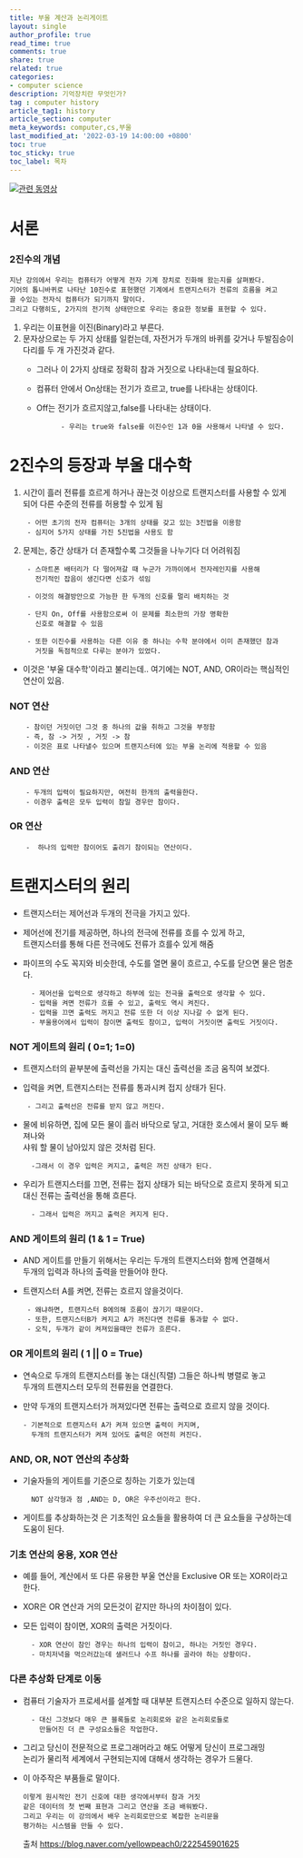 ```yaml
---
title: 부울 계산과 논리게이트
layout: single
author_profile: true
read_time: true
comments: true
share: true
related: true
categories:
- computer science
description: 기억장치란 무엇인가?
tag : computer history
article_tag1: history
article_section: computer
meta_keywords: computer,cs,부울
last_modified_at: '2022-03-19 14:00:00 +0800'
toc: true
toc_sticky: true
toc_label: 목차
---
```


[![관련 동영상](https://img.youtube.com/vi/O5nskjZ_GoI&list=PL8dPuuaLjXtNlUrzyH5r6jN9ulIgZBpdo/0.jpg)](https://youtu.be/O5nskjZ_GoI?list=PL8dPuuaLjXtNlUrzyH5r6jN9ulIgZBpdo)

서론
====
### 2진수의 개념
    지난 강의에서 우리는 컴퓨터가 어떻게 전자 기계 장치로 진화해 왔는지를 살펴봤다.
    기어의 톱니바퀴로 나타난 10진수로 표현했던 기계에서 트랜지스터가 전류의 흐름을 켜고 
    끌 수있는 전자식 컴퓨터가 되기까지 말이다.
    그리고 다행히도, 2가지의 전기적 상태만으로 우리는 중요한 정보를 표현할 수 있다.

1. 우리는 이표현을 이진(Binary)라고 부른다.
2. 문자상으로는 두 가지 상태를 일컫는데, 자전거가 두개의 바퀴를 갖거나 두발짐승이 다리를 두 개 가진것과 같다.
    - 그러나 이 2가지 상태로 정확히 참과 거짓으로 나타내는데 필요하다.
    - 컴퓨터 안에서  On상태는 전기가 흐르고, true를 나타내는 상태이다.
    - Off는 전기가 흐르지않고,false를 나타내는 상태이다.

                - 우리는 true와 false를 이진수인 1과 0을 사용해서 나타낼 수 있다.

2진수의 등장과 부울 대수학
============================
1. 시간이 흘러 전류를 흐르게 하거나 끊는것 이상으로 트랜지스터를 
   사용할 수 있게 되어 다른 수준의 전류를 허용할 수 있게 됨

        - 어떤 초기의 전자 컴퓨터는 3개의 상태를 갖고 있는 3진법을 이용함
        - 심지어 5가지 상태를 가진 5진법을 사용도 함

2. 문제는, 중간 상태가 더 존재할수록 그것들을 나누기다 더 어려워짐

        - 스마트폰 배터리가 다 떨어져갈 때 누군가 가까이에서 전자레인지를 사용해 
          전기적인 잡음이 생긴다면 신호가 섞임

        - 이것의 해결방안으로 가능한 한 두개의 신호를 멀리 배치하는 것

        - 단지 On, Off를 사용함으로써 이 문제를 최소한의 가장 명확한 
          신호로 해결할 수 있음

        - 또한 이진수를 사용하는 다른 이유 중 하나는 수학 분야에서 이미 존재했던 참과   
          거짓을 독점적으로 다루는 분야가 있었다.

- 이것은 '부울 대수학'이라고 불리는데.. 여기에는 NOT, AND, OR이라는 핵심적인 연산이 있음.

### NOT 연산 
        - 참이던 거짓이던 그것 중 하나의 값을 취하고 그것을 부정함
        - 즉, 참 -> 거짓 , 거짓 -> 참
        - 이것은 표로 나타낼수 있으며 트랜지스터에 있는 부울 논리에 적용할 수 있음

### AND 연산
        - 두개의 입력이 필요하지만, 여전히 한개의 출력을한다.
        - 이경우 출력은 모두 입력이 참일 경우만 참이다.

### OR 연산
        -  하나의 입력만 참이어도 출려기 참이되는 연산이다.    


트랜지스터의 원리
=======================
- 트랜지스터는 제어선과 두개의 전극을 가지고 있다.

- 제어선에 전기를 제공하면, 하나의 전극에 전류를 흐를 수 있게 하고,   
   트랜지스터를 통해 다른 전극에도 전류가 흐를수 있게 해줌
- 파이프의 수도 꼭지와 비슷한데, 수도를 열면 물이 흐르고, 수도를 닫으면 물은 멈춘다. 

        - 제어선을 입력으로 생각하고 하부에 있는 전극을 출력으로 생각할 수 있다.
        - 입력을 켜면 전류가 흐를 수 있고, 출력도 역시 켜진다.
        - 입력을 끄면 출력도 꺼지고 전류 또한 더 이상 지나갈 수 없게 된다.
        - 부울용어에서 입력이 참이면 출력도 참이고, 입력이 거짓이면 출력도 거짓이다.

### NOT 게이트의 원리 ( 0=1; 1=0)

* 트랜지스터의 끝부분에 출력선을 가지는 대신 출력선을 조금 움직여 보겠다.
*  입력을 켜면, 트랜지스터는 전류를 통과시켜 접지 상태가 된다. 

        - 그리고 출력선은 전류를 받지 않고 꺼진다.

* 물에 비유하면, 집에 모든 물이 흘러 바닥으로 닿고, 거대한 호스에서 물이 모두 빠져나와   
  샤워 할 물이 남아있지 않은 것처럼 된다.

        -그래서 이 경우 입력은 켜지고, 출력은 꺼진 상태가 된다.

* 우리가 트랜지스터를 끄면, 전류는 접지 상태가 되는 바닥으로 흐르지 못하게 되고   
  대신 전류는 출력선을 통해 흐른다.

        - 그래서 입력은 꺼지고 출력은 켜지게 된다.         

### AND 게이트의 원리 (1 & 1 = True)

*  AND 게이트를 만들기 위해서는 우리는 두개의 트랜지스터와 함께 연결해서   
   두개의 입력과 하나의 출력을 만들어야 한다.
*  트랜지스터 A를 켜면, 전류는 흐르지 않을것이다.

        - 왜냐하면, 트랜지스터 B에의해 흐름이 끊기기 때문이다.
        - 또한, 트랜지스터B가 켜지고 A가 꺼진다면 전류를 통과할 수 없다.
        - 오직, 두개가 같이 켜져있을때만 전류가 흐른다.

### OR 게이트의 원리 ( 1 || 0 = True)
* 연속으로 두개의 트랜지스터를 놓는 대신(직렬) 그들은 하나씩 병렬로 놓고   
  두개의 트랜지스터 모두의 전류원을 연결한다.
* 만약 두개의 트랜지스터가 꺼져있다면 전류는 출력으로 흐르지 않을 것이다.

      - 기본적으로 트랜지스터 A가 켜져 있으면 출력이 커지며, 
        두개의 트랜지스터가 켜져 있어도 출력은 여전히 켜진다.

### AND, OR, NOT 연산의 추상화
    
* 기술자들의 게이트를 기준으로 칭하는 기호가 있는데  

        NOT 삼각형과 점 ,AND는 D, OR은 우주선이라고 한다.

* 게이트를 추상화하는것 은 기초적인 요소들을 활용하여 더 큰 요소들을 구상하는데 도움이 된다.

### 기초 연산의 응용, XOR 연산

* 예를 들어, 계산에서 또 다른 유용한 부울 연산을 Exclusive OR 또는 XOR이라고 한다.
* XOR은 OR 연산과 거의 모든것이 같지만 하나의 차이점이 있다.
* 모든 입력이 참이면, XOR의 출력은 거짓이다.

        - XOR 연산이 참인 경우는 하나의 입력이 참이고, 하나는 거짓인 경우다.
        - 마치저녁을 먹으러갔는데 샐러드나 수프 하나를 골라야 하는 상황이다.

### 다른 추상화 단계로 이동

* 컴퓨터 기술자가 프로세서를 설계할 때 대부분 트랜지스터 수준으로 일하지 않는다.

        - 대신 그것보다 매우 큰 블록들로 논리회로와 같은 논리회로들로 
          만들어진 더 큰 구성요소들은 작업한다.
* 그리고 당신이 전문적으로 프로그래머라고 해도 어떻게 당신이 프로그래밍   
 논리가 물리적 세계에서 구현되는지에 대해서 생각하는 경우가 드물다.
        
* 이 아주작은 부품들로 말이다.

      이렇게 원시적인 전기 신호에 대한 생각에서부터 참과 거짓 
      같은 데이터의 첫 번째 표현과 그리고 연산을 조금 배워봤다.
      그리고 우리는 이 강의에서 배우 논리회로만으로 복잡한 논리문을 
      평가하는 시스템을 만들 수 있다.
            

    출처 <https://blog.naver.com/yellowpeach0/222545901625>
 
